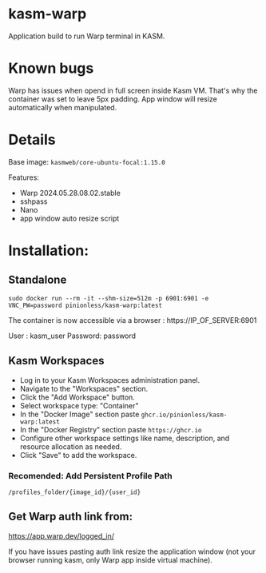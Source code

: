 # kasm-warp
Application build to run Warp terminal in KASM.
# Known bugs
Warp has issues when opend in full screen inside Kasm VM. That's why the container was set to leave 5px padding. App window will resize automatically when manipulated.

# Details
Base image: `kasmweb/core-ubuntu-focal:1.15.0`

Features:
- Warp 2024.05.28.08.02.stable
- sshpass
- Nano
- app window auto resize script
  
# Installation:

## Standalone
`sudo docker run --rm -it --shm-size=512m -p 6901:6901 -e VNC_PW=password pinionless/kasm-warp:latest`

The container is now accessible via a browser : https://IP_OF_SERVER:6901

User : kasm_user Password: password

## Kasm Workspaces
- Log in to your Kasm Workspaces administration panel.
- Navigate to the "Workspaces" section.
- Click the "Add Workspace" button.
- Select workspace type: "Container"
- In the "Docker Image" section paste `ghcr.io/pinionless/kasm-warp:latest`
- In the "Docker Registry" section paste `https://ghcr.io`
- Configure other workspace settings like name, description, and resource allocation as needed.
- Click "Save" to add the workspace.
### Recomended: Add Persistent Profile Path
`/profiles_folder/{image_id}/{user_id}`

## Get Warp auth link from:
https://app.warp.dev/logged_in/

If you have issues pasting auth link resize the application window (not your browser running kasm, only Warp app inside virtual machine).
